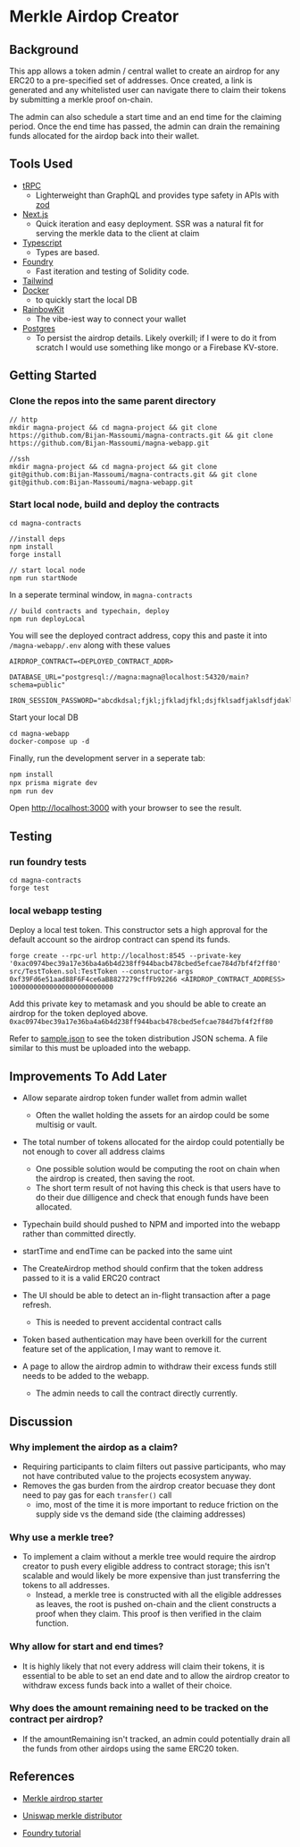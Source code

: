 
# Merkle Airdop Creator 

## Background

This app allows a token admin / central wallet to create an airdrop for any ERC20 to a pre-specified set of addresses. Once created, a link is generated and any whitelisted user can navigate there to claim their tokens by submitting a merkle proof on-chain.

The admin can also schedule a start time and an end time for the claiming period. Once the end time has passed, the admin can drain the remaining funds allocated for the airdop back into their wallet.

## Tools Used

- [tRPC](https://trpc.io/) 
  - Lighterweight than GraphQL and provides type safety in APIs with [zod](https://github.com/colinhacks/zod)
- [Next.js](https://nextjs.org/)
  - Quick iteration and easy deployment. SSR was a natural fit for serving the merkle data to the client at claim
- [Typescript](https://www.typescriptlang.org/)
  - Types are based.
- [Foundry](https://github.com/foundry-rs/foundry)
  - Fast iteration and testing of Solidity code.
- [Tailwind](https://tailwindcss.com/)
- [Docker](https://www.docker.com/) 
  - to quickly start the local DB
- [RainbowKit](https://www.rainbowkit.com/)
  -  The vibe-iest way to connect your wallet
-  [Postgres](https://www.postgresql.org/)
   -  To persist the airdrop details. Likely overkill; if I were to do it from scratch I would use something like mongo or a Firebase KV-store.


## Getting Started

### Clone the repos into the same parent directory

```
// http
mkdir magna-project && cd magna-project && git clone https://github.com/Bijan-Massoumi/magna-contracts.git && git clone https://github.com/Bijan-Massoumi/magna-webapp.git

//ssh
mkdir magna-project && cd magna-project && git clone git@github.com:Bijan-Massoumi/magna-contracts.git && git clone git@github.com:Bijan-Massoumi/magna-webapp.git
```

### Start local node, build and deploy the contracts

```
cd magna-contracts

//install deps
npm install
forge install

// start local node
npm run startNode
```

In a seperate terminal window, in  `magna-contracts`

```
// build contracts and typechain, deploy
npm run deployLocal
```

 You will see the deployed contract address, copy this and paste it into `/magna-webapp/.env` along with these values

 ```
AIRDROP_CONTRACT=<DEPLOYED_CONTRACT_ADDR>

DATABASE_URL="postgresql://magna:magna@localhost:54320/main?schema=public"

IRON_SESSION_PASSWORD="abcdkdsal;fjkl;jfkladjfkl;dsjfklsadfjaklsdfjdaklsfjsadklfjasdklfjadskl;fjdsaklfjask;lfjadskfj;slfjks"
 ```


Start your local DB
 ```
cd magna-webapp
docker-compose up -d
 ```

Finally, run the development server in a seperate tab:

```bash
npm install
npx prisma migrate dev
npm run dev
```

Open [http://localhost:3000](http://localhost:3000) with your browser to see the result.

## Testing

### run foundry tests

```
cd magna-contracts
forge test
```

### local webapp testing

Deploy a local test token. This constructor sets a high approval for the default account so the airdrop contract can spend its funds.

```
forge create --rpc-url http://localhost:8545 --private-key '0xac0974bec39a17e36ba4a6b4d238ff944bacb478cbed5efcae784d7bf4f2ff80' src/TestToken.sol:TestToken --constructor-args 0xf39Fd6e51aad88F6F4ce6aB8827279cffFb92266 <AIRDROP_CONTRACT_ADDRESS> 10000000000000000000000000
```

Add this private key to metamask and you should be able to create an airdrop for the token deployed above.
 `0xac0974bec39a17e36ba4a6b4d238ff944bacb478cbed5efcae784d7bf4f2ff80`

 Refer to [sample.json](https://github.com/Bijan-Massoumi/magna-webapp/blob/main/sample.json) to see the token distribution JSON schema. A file similar to this must be uploaded into the webapp.


## Improvements To Add Later

- Allow separate airdrop token funder wallet from admin wallet
  - Often the wallet holding the assets for an airdop could be some multisig or vault.

- The total number of tokens allocated for the airdop could potentially be not enough to cover all address claims
  - One possible solution would be computing the root on chain when the airdrop is created, then saving the root.
  - The short term result of not having this check is that users have to do their due dilligence and check that enough funds have been allocated.

- Typechain build should pushed to NPM and imported into the webapp rather than committed directly.

- startTime and endTime can be packed into the same uint

- The CreateAirdrop method should confirm that the token address passed to it is a valid ERC20 contract

- The UI should be able to detect an in-flight transaction after a page refresh.
  - This is needed to prevent accidental contract calls

- Token based authentication may have been overkill for the current feature set of the application, I may want to remove it.
- A page to allow the airdrop admin to withdraw their excess funds still needs to be added to the webapp. 
  - The admin needs to call the contract directly currently.

## Discussion

### Why implement the airdop as a claim?

  - Requiring participants to claim filters out passive participants, who may not have contributed value to the projects ecosystem anyway.
  - Removes the gas burden from the airdrop creator becuase they dont need to pay gas for each  `transfer()` call
    - imo, most of the time it is more important to reduce friction on the supply side vs the demand side (the claiming addresses)

### Why use a merkle tree?

- To implement a claim without a merkle tree would require the airdrop creator to push every eligible address to contract storage; this isn't scalable and would likely be more expensive than just transferring the tokens to all addresses.
  - Instead, a merkle tree is constructed with all the eligible addresses as leaves, the root is pushed on-chain and the client constructs a proof when they claim. This proof is then verified in the claim function.

### Why allow for start and end times?
- It is highly likely that not every address will claim their tokens, it is essential to be able to set an end date and to allow the airdrop creator to withdraw excess funds back into a wallet of their choice.

### Why does the amount remaining need to be tracked on the contract per airdrop?

- If the amountRemaining isn't tracked, an admin could potentially drain all the funds from other airdops using the same ERC20 token.

 ## References
- [Merkle airdrop starter](https://github.com/Anish-Agnihotri/merkle-airdrop-starter/blob/master/contracts/src/test/utils/MerkleClaimERC20Test.sol)
  
- [Uniswap merkle distributor](https://github.com/Uniswap/merkle-distributor)
- [Foundry tutorial](https://nader.mirror.xyz/6Mn3HjrqKLhHzu2balLPv4SqE5a-oEESl4ycpRkWFsc)


